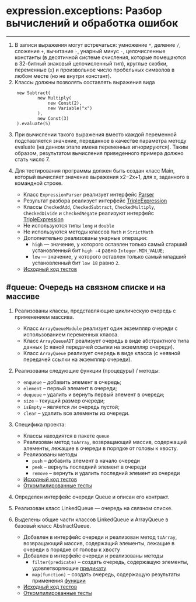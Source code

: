 # expression.exceptions: Разбор вычислений и обработка ошибок
----
1. В записи выражения могут встречаться: умножение `*`, деление `/`, сложение `+`, вычитание `-`, унарный минус `-`, целочисленные константы (в десятичной системе счисления, которые помещаются в 32-битный знаковый целочисленный тип), круглые скобки, переменные (`x`) и произвольное число пробельных символов в любом месте (но не внутри констант).
2. Классы должны позволять составлять выражения вида
```             
	new Subtract(
    		new Multiply(
        		new Const(2),
        		new Variable("x")
    		),
    		new Const(3)
	).evaluate(5)
```

3. При вычислении такого выражения вместо каждой переменной подставляется значение, переданное в качестве параметра методу evaluate (на данном этапе имена переменных игнорируются). Таким образом, результатом вычисления приведенного примера должно стать число 7.
4. Для тестирования программы должен быть создан класс Main, который вычисляет значение выражения x2−2x+1, для x, заданного в командной строке.

    * Класс `ExpressionParser` реализует интерфейс
        [Parser](java/expression/parser/Parser.java)
    * Результат разбора реализует интерфейс
        [TripleExpression](java/expression/TripleExpression.java)
    * Классы `CheckedAdd`, `CheckedSubtract`, `CheckedMultiply`,
        `CheckedDivide` и `CheckedNegate` реализуют интерфейс
        [TripleExpression](java/expression/TripleExpression.java)
    * Не используются типы `long` и `double`
    * Не используются методы классов `Math` и `StrictMath`
    * Дополнительно реализованы унарные операции:
        * `high` — значение, у которого оставлен только самый старший
          установленный бит `high -4` равно `Integer.MIN_VALUE`;
        * `low` — значение, у которого оставлен только самый младший
          установленный бит `low 18` равно `2`.
    * [Исходный код тестов](java/expression/exceptions/ExceptionsHighLowTest.java)
    

#queue: Очередь на связном списке и на массиве
----
1. Реализованы классы, представляющие циклическую очередь с применением массива.
    * Класс `ArrayQueueModule` реализует один экземпляр очереди с использованием переменных класса.
    * Класс `ArrayQueueADT` реализует очередь в виде абстрактного типа данных (с явной передачей ссылки на экземпляр очереди).
    * Класс `ArrayQueue` реализует очередь в виде класса (с неявной передачей ссылки на экземпляр очереди).
2. Реализованы следующие функции (процедуры) / методы:
    * `enqueue` – добавить элемент в очередь;
    * `element` – первый элемент в очереди;
    * `dequeue` – удалить и вернуть первый элемент в очереди;
    * `size` – текущий размер очереди;
    * `isEmpty` – является ли очередь пустой;
    * `clear` – удалить все элементы из очереди.
3. Специфика проекта:
    * Классы находиятся в пакете `queue`
    * Реализован метод `toArray`, возвращающий массив,
      содержащий элементы, лежащие в очереди в порядке
      от головы к хвосту.
    * Реализованы методы
        * `push` – добавить элемент в начало очереди
        * `peek` – вернуть последний элемент в очереди
        * `remove` – вернуть и удалить последний элемент из очереди
    * [Исходный код тестов](java/queue/ArrayQueueDequeTest.java)
    * [Откомпилированные тесты](artifacts/queue/ArrayQueueDequeTest.jar)

4. Определен интерфейс очереди Queue и опиcан его контракт.
5. Реализован класс LinkedQueue — очередь на связном списке.
6. Выделены общие части классов LinkedQueue и ArrayQueue в базовый класс AbstractQueue.
    * Добавлен в интерфейс очереди и реализован метод
      `toArray`, возвращающий массив,
      содержащий элементы, лежащие в очереди в порядке
      от головы к хвосту
    * Добавлен в интерфейс очереди и реализованы методы
        * `filter(predicate)` – создать очередь, содержащую элементы, удовлетворяющие
            [предикату](https://docs.oracle.com/javase/8/docs/api/java/util/function/Predicate.html)
        * `map(function)` – создать очередь, содержащую результаты применения
            [функции](https://docs.oracle.com/javase/8/docs/api/java/util/function/Function.html)
    * [Исходный код тестов](java/queue/QueueFunctions.java)
    * [Откомпилированные тесты](artifacts/queue/QueueFunctionsTest.jar)
